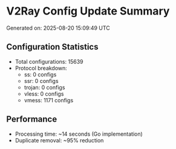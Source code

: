 # V2Ray Config Update Summary
Generated on: 2025-08-20 15:09:49 UTC

## Configuration Statistics
- Total configurations: 15639
- Protocol breakdown:
  - ss: 0 configs
  - ssr: 0 configs
  - trojan: 0 configs
  - vless: 0 configs
  - vmess: 1171 configs

## Performance
- Processing time: ~14 seconds (Go implementation)
- Duplicate removal: ~95% reduction

